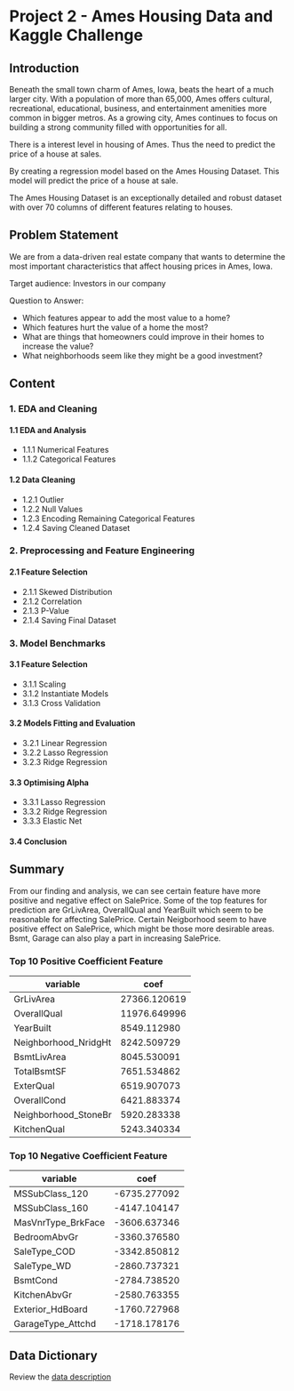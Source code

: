 # Project 2 - Ames Housing Data and Kaggle Challenge

## Introduction

Beneath the small town charm of Ames, Iowa, beats the heart of a much larger city. With a population of more than 65,000, Ames offers cultural, recreational, educational, business, and entertainment amenities more common in bigger metros. As a growing city, Ames continues to focus on building a strong community filled with opportunities for all. 

There is a interest level in housing of Ames. Thus the need to predict the price of a house at sales. 

By creating a regression model based on the Ames Housing Dataset. This model will predict the price of a house at sale.

The Ames Housing Dataset is an exceptionally detailed and robust dataset with over 70 columns of different features relating to houses.


## Problem Statement

We are from a data-driven real estate company that wants to determine the most important characteristics that affect housing prices in Ames, Iowa.

Target audience: Investors in our company

Question to Answer:
- Which features appear to add the most value to a home?
- Which features hurt the value of a home the most?
- What are things that homeowners could improve in their homes to increase the value?
- What neighborhoods seem like they might be a good investment?


## Content

### 1. EDA and Cleaning

#### 1.1 EDA and Analysis
- 1.1.1 Numerical Features
- 1.1.2 Categorical Features
    
#### 1.2 Data Cleaning
- 1.2.1 Outlier
- 1.2.2 Null Values
- 1.2.3 Encoding Remaining Categorical Features
- 1.2.4 Saving Cleaned Dataset

### 2. Preprocessing and Feature Engineering

#### 2.1 Feature Selection
- 2.1.1 Skewed Distribution
- 2.1.2 Correlation
- 2.1.3 P-Value   
- 2.1.4 Saving Final Dataset

### 3. Model Benchmarks

#### 3.1 Feature Selection
- 3.1.1 Scaling
- 3.1.2 Instantiate Models
- 3.1.3 Cross Validation
    
#### 3.2 Models Fitting and Evaluation
- 3.2.1 Linear Regression
- 3.2.2 Lasso Regression
- 3.2.3 Ridge Regression    

#### 3.3 Optimising Alpha
- 3.3.1 Lasso Regression
- 3.3.2 Ridge Regression   
- 3.3.3 Elastic Net

#### 3.4 Conclusion


## Summary

From our finding and analysis, we can see certain feature have more positive and negative effect on SalePrice. Some of the top features for prediction are GrLivArea, OverallQual and YearBuilt which seem to be reasonable for affecting SalePrice. Certain Neigborhood seem to have positive effect on SalePrice, which might be those more desirable areas. Bsmt, Garage can also play a part in increasing SalePrice. 

### Top 10 Positive Coefficient Feature
|variable|coef|
|---|---|
|GrLivArea|27366.120619|
|OverallQual|11976.649996|
|YearBuilt|8549.112980|
|Neighborhood_NridgHt|8242.509729|
|BsmtLivArea|8045.530091|
|TotalBsmtSF|7651.534862|
|ExterQual|6519.907073|
|OverallCond|6421.883374|
|Neighborhood_StoneBr|5920.283338|
|KitchenQual|5243.340334|

### Top 10 Negative Coefficient Feature
|variable|coef|
|---|---|
|MSSubClass_120|-6735.277092|
|MSSubClass_160|-4147.104147|
|MasVnrType_BrkFace|-3606.637346|
|BedroomAbvGr|-3360.376580|
|SaleType_COD|-3342.850812|
|SaleType_WD|-2860.737321|
|BsmtCond|-2784.738520|
|KitchenAbvGr|-2580.763355|
|Exterior_HdBoard|-1760.727968|
|GarageType_Attchd|-1718.178176|


## Data Dictionary

Review the [data description](http://jse.amstat.org/v19n3/decock/DataDocumentation.txt)
